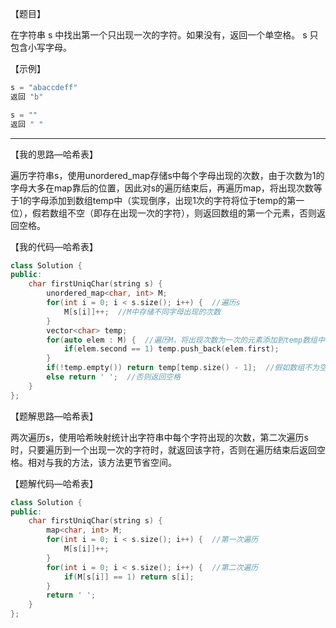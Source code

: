【题目】

在字符串 s 中找出第一个只出现一次的字符。如果没有，返回一个单空格。 s 只包含小写字母。

【示例】

```c++
s = "abaccdeff"
返回 "b"

s = "" 
返回 " "
```

---

【我的思路—哈希表】

遍历字符串s，使用unordered_map存储s中每个字母出现的次数，由于次数为1的字母大多在map靠后的位置，因此对s的遍历结束后，再遍历map，将出现次数等于1的字母添加到数组temp中（实现倒序，出现1次的字符将位于temp的第一位），假若数组不空（即存在出现一次的字符），则返回数组的第一个元素，否则返回空格。

【我的代码—哈希表】

```c++
class Solution {
public:
    char firstUniqChar(string s) {
        unordered_map<char, int> M;
        for(int i = 0; i < s.size(); i++) {  //遍历s
            M[s[i]]++;  //M中存储不同字母出现的次数
        }
        vector<char> temp;
        for(auto elem : M) {  //遍历M，将出现次数为一次的元素添加到temp数组中
            if(elem.second == 1) temp.push_back(elem.first);
        }
        if(!temp.empty()) return temp[temp.size() - 1];  //假如数组不为空，返回数组的第一个元素即可
        else return ' ';  //否则返回空格
    }
};
```

【题解思路—哈希表】

两次遍历s，使用哈希映射统计出字符串中每个字符出现的次数，第二次遍历s时，只要遍历到一个出现一次的字符时，就返回该字符，否则在遍历结束后返回空格。相对与我的方法，该方法更节省空间。

【题解代码—哈希表】

```c++
class Solution {
public:
    char firstUniqChar(string s) {
        map<char, int> M;
        for(int i = 0; i < s.size(); i++) {  //第一次遍历
            M[s[i]]++;
        }
        for(int i = 0; i < s.size(); i++) {  //第二次遍历
            if(M[s[i]] == 1) return s[i];
        }
        return ' ';
    }
};
```

